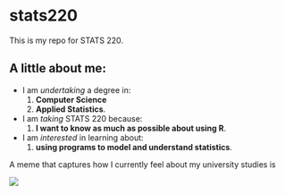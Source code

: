 # stats220

This is my repo for STATS 220. 

## A little about me:

- I am *undertaking* a degree in:
  1. **Computer Science**
  2. **Applied Statistics**.
- I am *taking* STATS 220 because:
  1. **I want to know as much as possible about using R**.
- I am *interested* in learning about:
  1. **using programs to model and understand statistics**.

A meme that captures how I currently feel about my university studies is 

![](https://c.tenor.com/Y6oK7_XEtygAAAAC/tenor.gif)
